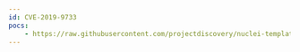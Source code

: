 ```yaml
---
id: CVE-2019-9733
pocs:
    - https://raw.githubusercontent.com/projectdiscovery/nuclei-templates/master/cves/cve-2019-9733.yaml
---
```

